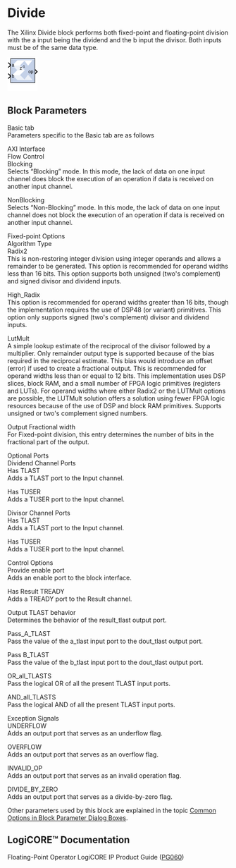 # Divide

The Xilinx Divide block performs both fixed-point and floating-point
division with the a input being the dividend and the b input the
divisor. Both inputs must be of the same data type.

![](./Images/block.png)

## Block Parameters

Basic tab  
Parameters specific to the Basic tab are as follows

AXI Interface  
Flow Control  
Blocking  
Selects “Blocking” mode. In this mode, the lack of data on one input
channel does block the execution of an operation if data is received on
another input channel.

NonBlocking  
Selects “Non-Blocking” mode. In this mode, the lack of data on one input
channel does not block the execution of an operation if data is received
on another input channel.

Fixed-point Options  
Algorithm Type  
Radix2  
This is non-restoring integer division using integer operands and allows
a remainder to be generated. This option is recommended for operand
widths less than 16 bits. This option supports both unsigned (two's
complement) and signed divisor and dividend inputs.

High_Radix  
This option is recommended for operand widths greater than 16 bits,
though the implementation requires the use of DSP48 (or variant)
primitives. This option only supports signed (two's complement) divisor
and dividend inputs.

LutMult  
A simple lookup estimate of the reciprocal of the divisor followed by a
multiplier. Only remainder output type is supported because of the bias
required in the reciprocal estimate. This bias would introduce an offset
(error) if used to create a fractional output. This is recommended for
operand widths less than or equal to 12 bits. This implementation uses
DSP slices, block RAM, and a small number of FPGA logic primitives
(registers and LUTs). For operand widths where either Radix2 or the
LUTMult options are possible, the LUTMult solution offers a solution
using fewer FPGA logic resources because of the use of DSP and block RAM
primitives. Supports unsigned or two's complement signed numbers.

Output Fractional width  
For Fixed-point division, this entry determines the number of bits in
the fractional part of the output.

Optional Ports  
Dividend Channel Ports  
Has TLAST  
Adds a TLAST port to the Input channel.

Has TUSER  
Adds a TUSER port to the Input channel.

Divisor Channel Ports  
Has TLAST  
Adds a TLAST port to the Input channel.

Has TUSER  
Adds a TUSER port to the Input channel.

Control Options  
Provide enable port  
Adds an enable port to the block interface.

Has Result TREADY  
Adds a TREADY port to the Result channel.

Output TLAST behavior  
Determines the behavior of the result_tlast output port.

Pass_A_TLAST  
Pass the value of the a_tlast input port to the dout_tlast output port.

Pass B_TLAST  
Pass the value of the b_tlast input port to the dout_tlast output port.

OR_all_TLASTS  
Pass the logical OR of all the present TLAST input ports.

AND_all_TLASTS  
Pass the logical AND of all the present TLAST input ports.

Exception Signals  
UNDERFLOW  
Adds an output port that serves as an underflow flag.

OVERFLOW  
Adds an output port that serves as an overflow flag.

INVALID_OP  
Adds an output port that serves as an invalid operation flag.

DIVIDE_BY_ZERO  
Adds an output port that serves as a divide-by-zero flag.

Other parameters used by this block are explained in the topic [Common
Options in Block Parameter Dialog
Boxes](common-options-in-block-parameter-dialog-boxes-aa1032308.html).

## LogiCORE™ Documentation

Floating-Point Operator LogiCORE IP Product Guide
([PG060](https://www.xilinx.com/cgi-bin/docs/ipdoc?c=floating_point;v=latest;d=pg060-floating-point.pdf))
